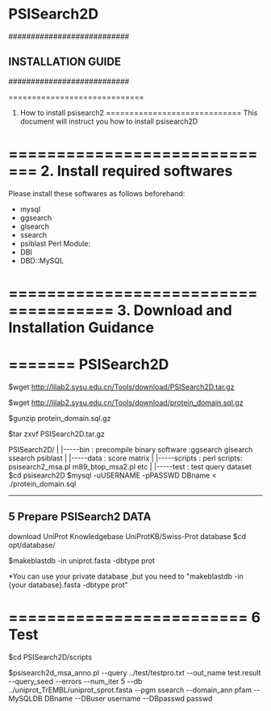 # PSISearch2D
\###########################  

##   INSTALLATION GUIDE  ##  

\###########################

=============================
1. How to install psisearch2
=============================
This document will instruct you how to install psisearch2D

=============================
2. Install required softwares
=============================
Please install these softwares as follows beforehand:
* mysql
* ggsearch
* glsearch
* ssearch
* psiblast
Perl Module:
* DBI
* DBD::MySQL

=====================================
3. Download and Installation Guidance
=====================================
=======
PSISearch2D
=======
$wget http://lilab2.sysu.edu.cn/Tools/download/PSISearch2D.tar.gz  

$wget http://lilab2.sysu.edu.cn/Tools/download/protein_domain.sql.gz  

$gunzip protein_domain.sql.gz  

$tar zxvf PSISearch2D.tar.gz  

PSISearch2D/
     |
     |-----bin : precompile binary software :ggsearch glsearch ssearch psiblast
     |
     |-----data : score matrix 
     |
     |-----scripts : perl scripts: psisearch2_msa.pl m89_btop_msa2.pl etc
     |
     |-----test : test query dataset
 $cd psisearch2D
 $mysql -uUSERNAME -pPASSWD DBname < ./protein_domain.sql

------------------------
5 Prepare PSISearch2 DATA
------------------------
download UniProt Knowledgebase UniProtKB/Swiss-Prot database
$cd opt/database/  

$makeblastdb -in uniprot.fasta -dbtype prot 

 
*You can use your private database ,but you need to "makeblastdb -in {your database}.fasta -dbtype prot"
 

=========================
6 Test
=========================
$cd PSISearch2D/scripts  

$psisearch2d_msa_anno.pl --query ../test/testpro.txt --out_name test.result --query_seed --errors --num_iter 5 --db ../uniprot_TrEMBL/uniprot_sprot.fasta --pgm ssearch --domain_ann pfam --MySQLDB DBname --DBuser username --DBpasswd passwd

